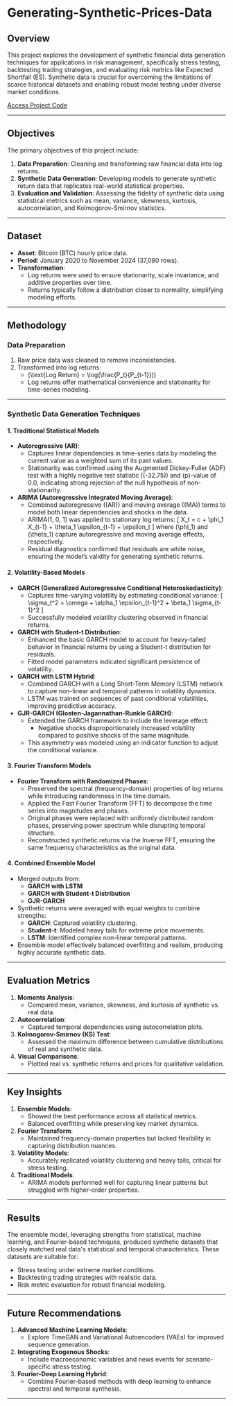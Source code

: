 # Generating-Synthetic-Prices-Data

## Overview
This project explores the development of synthetic financial data generation techniques for applications in risk management, specifically stress testing, backtesting trading strategies, and evaluating risk metrics like Expected Shortfall (ES). Synthetic data is crucial for overcoming the limitations of scarce historical datasets and enabling robust model testing under diverse market conditions.

[Access Project Code](https://colab.research.google.com/drive/1gstUw9FwKLSupvSCj6zTBJtORKYD8k5M?usp=sharing)

---

## Objectives
The primary objectives of this project include:
1. **Data Preparation**: Cleaning and transforming raw financial data into log returns.
2. **Synthetic Data Generation**: Developing models to generate synthetic return data that replicates real-world statistical properties.
3. **Evaluation and Validation**: Assessing the fidelity of synthetic data using statistical metrics such as mean, variance, skewness, kurtosis, autocorrelation, and Kolmogorov-Smirnov statistics.

---

## Dataset
- **Asset**: Bitcoin (BTC) hourly price data.
- **Period**: January 2020 to November 2024 (37,080 rows).
- **Transformation**: 
  - Log returns were used to ensure stationarity, scale invariance, and additive properties over time.
  - Returns typically follow a distribution closer to normality, simplifying modeling efforts.

---

## Methodology
### Data Preparation
1. Raw price data was cleaned to remove inconsistencies.
2. Transformed into log returns:
   - \(\text{Log Return} = \log(\frac{P_t}{P_{t-1}})\)
   - Log returns offer mathematical convenience and stationarity for time-series modeling.

---

### Synthetic Data Generation Techniques

#### **1. Traditional Statistical Models**
   - **Autoregressive (AR)**:
     - Captures linear dependencies in time-series data by modeling the current value as a weighted sum of its past values.
     - Stationarity was confirmed using the Augmented Dickey-Fuller (ADF) test with a highly negative test statistic (\(-32.75\)) and \(p\)-value of 0.0, indicating strong rejection of the null hypothesis of non-stationarity.
   - **ARIMA (Autoregressive Integrated Moving Average)**:
     - Combined autoregressive (\(AR\)) and moving average (\(MA\)) terms to model both linear dependencies and shocks in the data.
     - ARIMA(1, 0, 1) was applied to stationary log returns:
       \[
       X_t = c + \phi_1 X_{t-1} + \theta_1 \epsilon_{t-1} + \epsilon_t
       \]
       where \(\phi_1\) and \(\theta_1\) capture autoregressive and moving average effects, respectively.
     - Residual diagnostics confirmed that residuals are white noise, ensuring the model’s validity for generating synthetic returns.

#### **2. Volatility-Based Models**
   - **GARCH (Generalized Autoregressive Conditional Heteroskedasticity)**:
     - Captures time-varying volatility by estimating conditional variance:
       \[
       \sigma_t^2 = \omega + \alpha_1 \epsilon_{t-1}^2 + \beta_1 \sigma_{t-1}^2
       \]
     - Successfully modeled volatility clustering observed in financial returns.
   - **GARCH with Student-t Distribution**:
     - Enhanced the basic GARCH model to account for heavy-tailed behavior in financial returns by using a Student-t distribution for residuals.
     - Fitted model parameters indicated significant persistence of volatility.
   - **GARCH with LSTM Hybrid**:
     - Combined GARCH with a Long Short-Term Memory (LSTM) network to capture non-linear and temporal patterns in volatility dynamics.
     - LSTM was trained on sequences of past conditional volatilities, improving predictive accuracy.
   - **GJR-GARCH (Glosten-Jagannathan-Runkle GARCH)**:
     - Extended the GARCH framework to include the leverage effect:
       - Negative shocks disproportionately increased volatility compared to positive shocks of the same magnitude.
     - This asymmetry was modeled using an indicator function to adjust the conditional variance.

#### **3. Fourier Transform Models**
   - **Fourier Transform with Randomized Phases**:
     - Preserved the spectral (frequency-domain) properties of log returns while introducing randomness in the time domain.
     - Applied the Fast Fourier Transform (FFT) to decompose the time series into magnitudes and phases.
     - Original phases were replaced with uniformly distributed random phases, preserving power spectrum while disrupting temporal structure.
     - Reconstructed synthetic returns via the Inverse FFT, ensuring the same frequency characteristics as the original data.

#### **4. Combined Ensemble Model**
   - Merged outputs from:
     - **GARCH with LSTM**
     - **GARCH with Student-t Distribution**
     - **GJR-GARCH**
   - Synthetic returns were averaged with equal weights to combine strengths:
     - **GARCH**: Captured volatility clustering.
     - **Student-t**: Modeled heavy tails for extreme price movements.
     - **LSTM**: Identified complex non-linear temporal patterns.
   - Ensemble model effectively balanced overfitting and realism, producing highly accurate synthetic data.

---

## Evaluation Metrics
1. **Moments Analysis**:
   - Compared mean, variance, skewness, and kurtosis of synthetic vs. real data.
2. **Autocorrelation**:
   - Captured temporal dependencies using autocorrelation plots.
3. **Kolmogorov-Smirnov (KS) Test**:
   - Assessed the maximum difference between cumulative distributions of real and synthetic data.
4. **Visual Comparisons**:
   - Plotted real vs. synthetic returns and prices for qualitative validation.

---

## Key Insights
1. **Ensemble Models**:
   - Showed the best performance across all statistical metrics.
   - Balanced overfitting while preserving key market dynamics.
2. **Fourier Transform**:
   - Maintained frequency-domain properties but lacked flexibility in capturing distribution nuances.
3. **Volatility Models**:
   - Accurately replicated volatility clustering and heavy tails, critical for stress testing.
4. **Traditional Models**:
   - ARIMA models performed well for capturing linear patterns but struggled with higher-order properties.

---

## Results
The ensemble model, leveraging strengths from statistical, machine learning, and Fourier-based techniques, produced synthetic datasets that closely matched real data's statistical and temporal characteristics. These datasets are suitable for:
- Stress testing under extreme market conditions.
- Backtesting trading strategies with realistic data.
- Risk metric evaluation for robust financial modeling.

---

## Future Recommendations
1. **Advanced Machine Learning Models**:
   - Explore TimeGAN and Variational Autoencoders (VAEs) for improved sequence generation.
2. **Integrating Exogenous Shocks**:
   - Include macroeconomic variables and news events for scenario-specific stress testing.
3. **Fourier-Deep Learning Hybrid**:
   - Combine Fourier-based methods with deep learning to enhance spectral and temporal synthesis.

---
